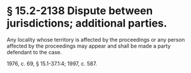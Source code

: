 # § 15.2-2138 Dispute between jurisdictions; additional parties.

<p>Any locality whose territory is affected by the proceedings or any person affected by the proceedings may appear and shall be made a party defendant to the case.</p><p>1976, c. 69, § 15.1-37.1:4; 1997, c. 587.</p>